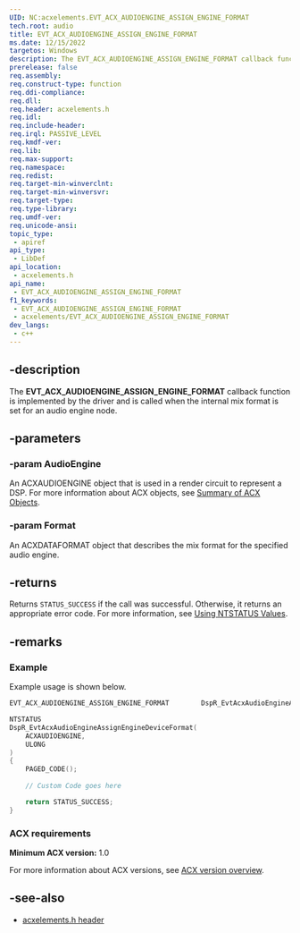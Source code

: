 ```yaml
---
UID: NC:acxelements.EVT_ACX_AUDIOENGINE_ASSIGN_ENGINE_FORMAT
tech.root: audio
title: EVT_ACX_AUDIOENGINE_ASSIGN_ENGINE_FORMAT
ms.date: 12/15/2022
targetos: Windows
description: The EVT_ACX_AUDIOENGINE_ASSIGN_ENGINE_FORMAT callback function is implemented by the driver and is called when the internal mix format is set for an audio engine node.
prerelease: false
req.assembly: 
req.construct-type: function
req.ddi-compliance: 
req.dll: 
req.header: acxelements.h
req.idl: 
req.include-header: 
req.irql: PASSIVE_LEVEL
req.kmdf-ver: 
req.lib: 
req.max-support: 
req.namespace: 
req.redist: 
req.target-min-winverclnt: 
req.target-min-winversvr: 
req.target-type: 
req.type-library: 
req.umdf-ver: 
req.unicode-ansi: 
topic_type:
 - apiref
api_type:
 - LibDef
api_location:
 - acxelements.h
api_name:
 - EVT_ACX_AUDIOENGINE_ASSIGN_ENGINE_FORMAT
f1_keywords:
 - EVT_ACX_AUDIOENGINE_ASSIGN_ENGINE_FORMAT
 - acxelements/EVT_ACX_AUDIOENGINE_ASSIGN_ENGINE_FORMAT
dev_langs:
 - c++
---
```


## -description

The **EVT_ACX_AUDIOENGINE_ASSIGN_ENGINE_FORMAT** callback function is implemented by the driver and is called when the internal mix format is set for an audio engine node.

## -parameters

### -param AudioEngine

An ACXAUDIOENGINE object that is used in a render circuit to represent a DSP. For more information about ACX objects, see [Summary of ACX Objects](/windows-hardware/drivers/audio/acx-summary-of-objects).

### -param Format

An ACXDATAFORMAT object that describes the mix format for the specified audio engine.

## -returns

Returns `STATUS_SUCCESS` if the call was successful. Otherwise, it returns an appropriate error code. For more information, see [Using NTSTATUS Values](/windows-hardware/drivers/kernel/using-ntstatus-values).

## -remarks

### Example

Example usage is shown below.

```cpp
EVT_ACX_AUDIOENGINE_ASSIGN_ENGINE_FORMAT        DspR_EvtAcxAudioEngineAssignEngineDeviceFormat;

NTSTATUS
DspR_EvtAcxAudioEngineAssignEngineDeviceFormat(
    ACXAUDIOENGINE,
    ULONG
)
{
    PAGED_CODE();
    
    // Custom Code goes here

    return STATUS_SUCCESS;
}

```

### ACX requirements

**Minimum ACX version:** 1.0

For more information about ACX versions, see [ACX version overview](/windows-hardware/drivers/audio/acx-version-overview).

## -see-also

- [acxelements.h header](index.md)
